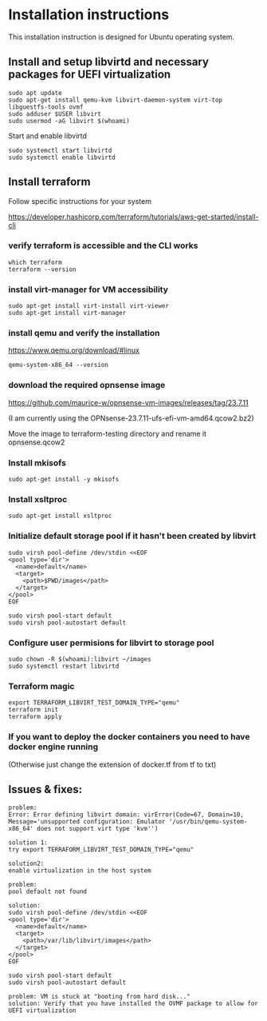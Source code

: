 # Installation instructions

This installation instruction is designed for Ubuntu operating system.

## Install and setup libvirtd and necessary packages for UEFI virtualization
```
sudo apt update
sudo apt-get install qemu-kvm libvirt-daemon-system virt-top libguestfs-tools ovmf
sudo adduser $USER libvirt
sudo usermod -aG libvirt $(whoami)
```

Start and enable libvirtd
```
sudo systemctl start libvirtd
sudo systemctl enable libvirtd
```

## Install terraform
Follow specific instructions for your system

https://developer.hashicorp.com/terraform/tutorials/aws-get-started/install-cli

### verify terraform is accessible and the CLI works
```
which terraform
terraform --version
```


### install virt-manager for VM accessibility
```
sudo apt-get install virt-install virt-viewer
sudo apt-get install virt-manager
```

### install qemu and verify the installation
https://www.qemu.org/download/#linux
```
qemu-system-x86_64 --version
```
### download the required opnsense image
https://github.com/maurice-w/opnsense-vm-images/releases/tag/23.7.11

(I am currently using the OPNsense-23.7.11-ufs-efi-vm-amd64.qcow2.bz2)

Move the image to terraform-testing directory and rename it opnsense.qcow2

### Install mkisofs
```
sudo apt-get install -y mkisofs
```

### Install xsltproc 
```
sudo apt-get install xsltproc
```

### Initialize default storage pool if it hasn't been created by libvirt

```
sudo virsh pool-define /dev/stdin <<EOF
<pool type='dir'>
  <name>default</name>
  <target>
    <path>$PWD/images</path>
  </target>
</pool>
EOF

sudo virsh pool-start default
sudo virsh pool-autostart default
```

### Configure user permisions for libvirt to storage pool
```
sudo chown -R $(whoami):libvirt ~/images
sudo systemctl restart libvirtd
```


### Terraform magic
```
export TERRAFORM_LIBVIRT_TEST_DOMAIN_TYPE="qemu"
terraform init
terraform apply
```

### If you want to deploy the docker containers you need to have docker engine running
(Otherwise just change the extension of docker.tf from tf to txt)


## Issues & fixes:
```
problem:
Error: Error defining libvirt domain: virError(Code=67, Domain=10, Message='unsupported configuration: Emulator '/usr/bin/qemu-system-x86_64' does not support virt type 'kvm'')

solution 1:
try export TERRAFORM_LIBVIRT_TEST_DOMAIN_TYPE="qemu"

solution2:
enable virtualization in the host system
```

```
problem:
pool default not found

solution:
sudo virsh pool-define /dev/stdin <<EOF
<pool type='dir'>
  <name>default</name>
  <target>
    <path>/var/lib/libvirt/images</path>
  </target>
</pool>
EOF

sudo virsh pool-start default
sudo virsh pool-autostart default
```

```
problem: VM is stuck at "booting from hard disk..."
solution: Verify that you have installed the OVMF package to allow for UEFI virtualization
```


